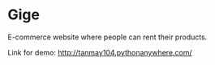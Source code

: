 # Gige

E-commerce website where people can rent their products.

Link for demo: http://tanmay104.pythonanywhere.com/
